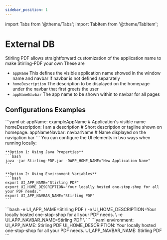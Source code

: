 ```yaml
---
sidebar_position: 1
---
```

import Tabs from '@theme/Tabs';
import TabItem from '@theme/TabItem';

# External DB
Stirling PDF allows straightforward customization of the application name to make Stirling-PDF your own 
These are
- ``appName`` This defines the visible application name showed in the window name and navbar if navbar is not defined separately 
- ``homeDescription`` The description to be displayed on the homepage under the navbar that first greets the user
- ``appNameNavbar`` The app name to be shown within to navbar for all pages


## Configurations Examples

<Tabs groupId="config-methods">
  <TabItem value="settings" label="Settings File">
    ```yaml
    ui:
      appName: exampleAppName # Application's visible name
      homeDescription: I am a description # Short description or tagline shown on homepage.
      appNameNavbar: navbarName # Name displayed on the navigation bar
    ```
  </TabItem>
  <TabItem value="local" label="Local Environment">
    You can configure the UI elements in two ways when running locally:

    **Option 1: Using Java Properties**
    ```bash
    java -jar Stirling-PDF.jar -DAPP_HOME_NAME="New Application Name"
    ```

    **Option 2: Using Environment Variables**
    ```bash
    export UI_APP_NAME="Stirling PDF"
    export UI_HOME_DESCRIPTION="Your locally hosted one-stop-shop for all your PDF needs."
    export UI_APP_NAVBAR_NAME="Stirling PDF"
    ```
  </TabItem>
  <TabItem value="docker-run" label="Docker Run">
    ```bash
    -e UI_APP_NAME=Stirling PDF \
    -e UI_HOME_DESCRIPTION=Your locally hosted one-stop-shop for all your PDF needs. \
    -e UI_APP_NAVBAR_NAME=Stirling PDF \
    ```
  </TabItem>
  <TabItem value="docker-compose" label="Docker Compose">
    ```yaml
    environment:
      UI_APP_NAME: Stirling PDF
      UI_HOME_DESCRIPTION: Your locally hosted one-stop-shop for all your PDF needs.
      UI_APP_NAVBAR_NAME: Stirling PDF
    ```
  </TabItem>
</Tabs>